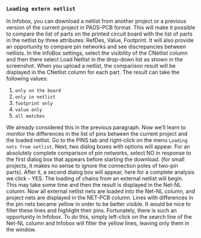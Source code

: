 ### `Loading extern netlist`

In Infobox, you can download a netlist from another project or a previous version of the current project in PADS-PCB format. This will make it possible to compare the list of parts on the printed circuit board with the list of parts in the netlist by three attributes: RefDes, Value, Footprint. It will also provide an opportunity to compare pin networks and see discrepancies between netlists. In the InfoBox settings, select the visibility of the CNetlist column and then there select Load Netlist in the drop-down list as shown in the screenshot. When you upload a netlist, the comparison result will be displayed in the CNetlist column for each part. The result can take the following values:

1) `only on the board`
2) `only in netlist`
3) `footprint only`
4) `value only`
5) `all matches`

We already considered this in the previous paragraph. Now we’ll learn to monitor the differences in the list of pins between the current project and the loaded netlist. Go to the PINS tab and right-click on the menu `Loading nets from netlist`. Next, two dialog boxes with options will appear. For an absolutely complete comparison of pin networks, select NO in response to the first dialog box that appears before starting the download. (for small projects, it makes no sense to ignore the connection poles of two-pin parts). After it, a second dialog box will appear, here for a complete analysis we click - YES. The loading of chains from an external netlist will begin. This may take some time and then the result is displayed in the Net-NL column. Now all external netlist nets are loaded into the Net-NL column, and project nets are displayed in the NET-PCB column. Lines with differences in the pin nets became yellow in order to be better visible. It would be nice to filter these lines and highlight their pins. Fortunately, there is such an opportunity in Infobox. To do this, simply left-click on the search line of the Net-NL column and Infobox will filter the yellow lines, leaving only them in the window.
